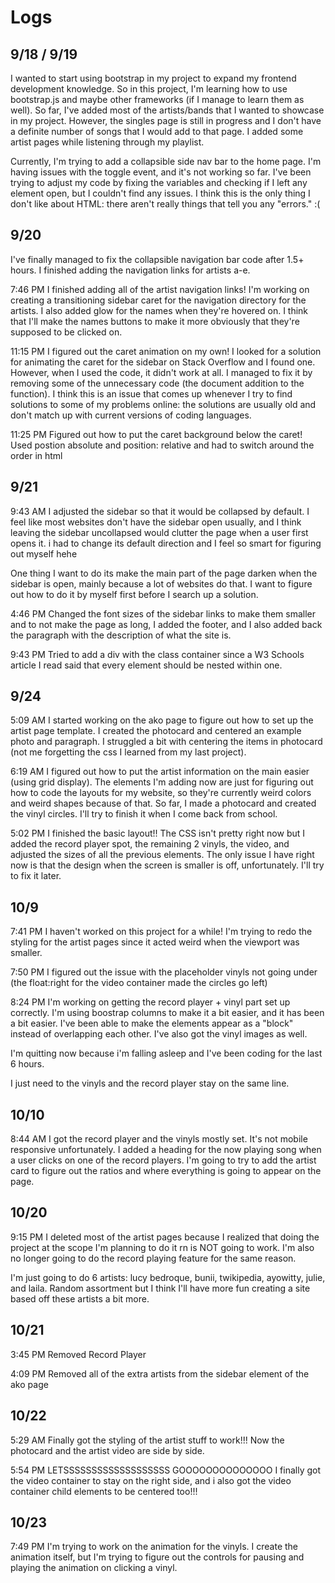 # Logs

## 9/18 / 9/19

I wanted to start using bootstrap in my project to expand my frontend development knowledge. So in this project, I'm learning how to use bootstrap.js and maybe other frameworks (if I manage to learn them as well).
So far, I've added most of the artists/bands that I wanted to showcase in my project. However, the singles page is still in progress and I don't have a definite number of songs that I would add to that page. I added some artist pages while listening through my playlist.

Currently, I'm trying to add a collapsible side nav bar to the home page.
I'm having issues with the toggle event, and it's not working so far. I've been trying to adjust my code by fixing the variables and checking if I left any
element open, but I couldn't find any issues. I think this is the only thing I don't like about HTML: there aren't really things that tell you any "errors." :(

## 9/20

I've finally managed to fix the collapsible navigation bar code after 1.5+ hours.
I finished adding the navigation links for artists a-e.

7:46 PM I finished adding all of the artist navigation links! I'm working on creating a transitioning sidebar caret for the navigation directory for the artists. I also added glow for the names when they're hovered on. I think that I'll make the names buttons to make it more obviously that they're supposed to be clicked on.

11:15 PM I figured out the caret animation on my own! I looked for a solution for animating the caret for the sidebar on Stack Overflow and I found one. However, when I used the code,
it didn't work at all. I managed to fix it by removing some of the unnecessary code (the document addition to the function). I think this is an issue that comes up whenever I try to find solutions to some of my problems online: the solutions are usually old and don't match up with current versions of coding languages.

11:25 PM Figured out how to put the caret background below the caret! Used postion absolute and position: relative and had to switch around the order in html

## 9/21

9:43 AM I adjusted the sidebar so that it would be collapsed by default. I feel like most websites don't have the sidebar open usually, and I think leaving the sidebar uncollapsed would clutter the page when a user first opens it. i had to change its default direction and I feel so smart for figuring out myself hehe

One thing I want to do its make the main part of the page darken when the sidebar is open, mainly because a lot of websites do that. I want to figure out how to do it by myself first before I search up a solution.

4:46 PM Changed the font sizes of the sidebar links to make them smaller and to not make the page as long, I added the footer, and I also added back the paragraph with the description of what the site is.

9:43 PM Tried to add a div with the class container since a W3 Schools article I read said that every element should be nested within one.

## 9/24

5:09 AM I started working on the ako page to figure out how to set up the artist page template. I created the photocard and centered an example photo and paragraph. I struggled a bit with centering the items in photocard (not me forgetting the css I learned from my last project).

6:19 AM I figured out how to put the artist information on the main easier (using grid display). The elements I'm adding now are just for figuring out how to code the layouts for my website, so they're currently weird colors and weird shapes because of that. So far, I made a photocard and created the vinyl circles. I'll try to finish it when I come back from school.

5:02 PM I finished the basic layout!! The CSS isn't pretty right now but I added the record player spot, the remaining 2 vinyls, the video, and adjusted the sizes of all the previous elements.
The only issue I have right now is that the design when the screen is smaller is off, unfortunately. I'll try to fix it later.

## 10/9

7:41 PM I haven't worked on this project for a while! I'm trying to redo the styling for the artist pages since it acted weird when the viewport was smaller.

7:50 PM I figured out the issue with the placeholder vinyls not going under (the float:right for the video container made the circles go left)

8:24 PM I'm working on getting the record player + vinyl part set up correctly. I'm using boostrap columns to make it a bit easier, and it has been a bit easier. I've been able to make the elements appear as a "block" instead of overlapping each other. I've also got the vinyl images as well.

I'm quitting now because i'm falling asleep and I've been coding for the last 6 hours.

I just need to the vinyls and the record player stay on the same line.

## 10/10

8:44 AM I got the record player and the vinyls mostly set. It's not mobile responsive unfortunately. I added a heading for the now playing song when a user clicks on one of the record players. I'm going to try to add the artist card to figure out the ratios and where everything is going to appear on the page.

## 10/20

9:15 PM I deleted most of the artist pages because I realized that doing the project at the scope I'm planning to do it rn is NOT going to work. I'm also no longer going to do the record playing feature for the same reason.

I'm just going to do 6 artists: lucy bedroque, bunii, twikipedia, ayowitty, julie, and laila. Random assortment but I think I'll have more fun creating a site based off these artists a bit more.

## 10/21

3:45 PM Removed Record Player

4:09 PM Removed all of the extra artists from the sidebar element of the ako page

## 10/22

5:29 AM Finally got the styling of the artist stuff to work!!! Now the photocard and the artist video are side by side.

5:54 PM LETSSSSSSSSSSSSSSSSSSS GOOOOOOOOOOOOOO
I finally got the video container to stay on the right side, and i also got the video container child elements to be centered too!!!

## 10/23

7:49 PM I'm trying to work on the animation for the vinyls. I create the animation itself, but I'm trying to figure out the controls for pausing and playing the animation on clicking a vinyl.

